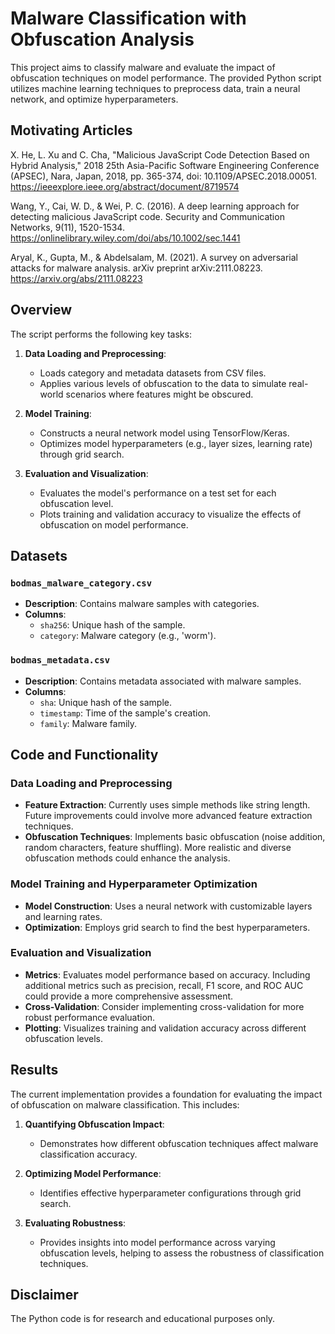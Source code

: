# Malware Classification with Obfuscation Analysis

This project aims to classify malware and evaluate the impact of obfuscation techniques on model performance. The provided Python script utilizes machine learning techniques to preprocess data, train a neural network, and optimize hyperparameters.

## Motivating Articles

X. He, L. Xu and C. Cha, "Malicious JavaScript Code Detection Based on Hybrid Analysis," 2018 25th Asia-Pacific Software Engineering Conference (APSEC), Nara, Japan, 2018, pp. 365-374, doi: 10.1109/APSEC.2018.00051.
https://ieeexplore.ieee.org/abstract/document/8719574

Wang, Y., Cai, W. D., & Wei, P. C. (2016). A deep learning approach for detecting malicious JavaScript code. Security and Communication Networks, 9(11), 1520-1534.
https://onlinelibrary.wiley.com/doi/abs/10.1002/sec.1441

Aryal, K., Gupta, M., & Abdelsalam, M. (2021). A survey on adversarial attacks for malware analysis. arXiv preprint arXiv:2111.08223.
https://arxiv.org/abs/2111.08223

## Overview

The script performs the following key tasks:

1. **Data Loading and Preprocessing**:
   - Loads category and metadata datasets from CSV files.
   - Applies various levels of obfuscation to the data to simulate real-world scenarios where features might be obscured.

2. **Model Training**:
   - Constructs a neural network model using TensorFlow/Keras.
   - Optimizes model hyperparameters (e.g., layer sizes, learning rate) through grid search.

3. **Evaluation and Visualization**:
   - Evaluates the model's performance on a test set for each obfuscation level.
   - Plots training and validation accuracy to visualize the effects of obfuscation on model performance.

## Datasets

### `bodmas_malware_category.csv`
- **Description**: Contains malware samples with categories.
- **Columns**:
  - `sha256`: Unique hash of the sample.
  - `category`: Malware category (e.g., 'worm').

### `bodmas_metadata.csv`
- **Description**: Contains metadata associated with malware samples.
- **Columns**:
  - `sha`: Unique hash of the sample.
  - `timestamp`: Time of the sample's creation.
  - `family`: Malware family.

## Code and Functionality

### Data Loading and Preprocessing
- **Feature Extraction**: Currently uses simple methods like string length. Future improvements could involve more advanced feature extraction techniques.
- **Obfuscation Techniques**: Implements basic obfuscation (noise addition, random characters, feature shuffling). More realistic and diverse obfuscation methods could enhance the analysis.

### Model Training and Hyperparameter Optimization
- **Model Construction**: Uses a neural network with customizable layers and learning rates.
- **Optimization**: Employs grid search to find the best hyperparameters.

### Evaluation and Visualization
- **Metrics**: Evaluates model performance based on accuracy. Including additional metrics such as precision, recall, F1 score, and ROC AUC could provide a more comprehensive assessment.
- **Cross-Validation**: Consider implementing cross-validation for more robust performance evaluation.
- **Plotting**: Visualizes training and validation accuracy across different obfuscation levels.

## Results

The current implementation provides a foundation for evaluating the impact of obfuscation on malware classification. This includes:

1. **Quantifying Obfuscation Impact**:
   - Demonstrates how different obfuscation techniques affect malware classification accuracy.

2. **Optimizing Model Performance**:
   - Identifies effective hyperparameter configurations through grid search.

3. **Evaluating Robustness**:
   - Provides insights into model performance across varying obfuscation levels, helping to assess the robustness of classification techniques.

## Disclaimer
The Python code is for research and educational purposes only.
